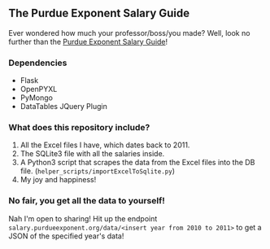 ## The Purdue Exponent Salary Guide
Ever wondered how much your professor/boss/you made? Well, look no further than the [Purdue Exponent Salary Guide](http://salary.purdueexponent.org)!

### Dependencies
- Flask
- OpenPYXL
- PyMongo
- DataTables JQuery Plugin

### What does this repository include?
1. All the Excel files I have, which dates back to 2011.
2. The SQLite3 file with all the salaries inside.
3. A Python3 script that scrapes the data from the Excel files into the DB file. (`helper_scripts/importExcelToSqlite.py`)
4. My joy and happiness!

### No fair, you get all the data to yourself!
Nah I'm open to sharing! Hit up the endpoint `salary.purdueexponent.org/data/<insert year from 2010 to 2011>` to get a JSON of the specified year's data!
